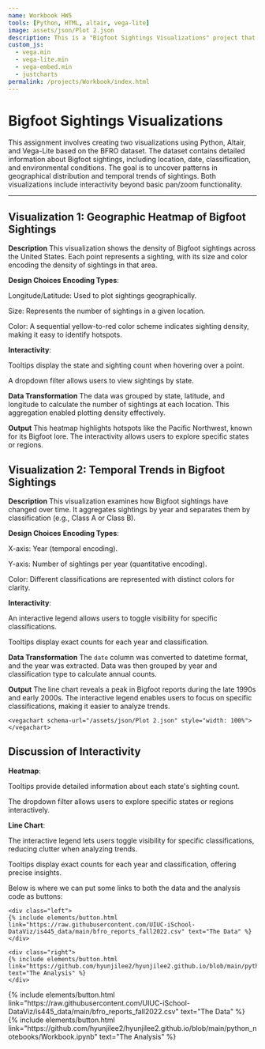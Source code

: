 ```yaml
---
name: Workbook HW5
tools: [Python, HTML, altair, vega-lite]
image: assets/json/Plot 2.json
description: This is a "Bigfoot Sightings Visualizations" project that uses vega-lite for interactive viz!
custom_js:
  - vega.min
  - vega-lite.min
  - vega-embed.min
  - justcharts
permalink: /projects/Workbook/index.html
---
```

# Bigfoot Sightings Visualizations

This assignment involves creating two visualizations using Python, Altair, and Vega-Lite based on the BFRO dataset. The dataset contains detailed information about Bigfoot sightings, including location, date, classification, and environmental conditions. The goal is to uncover patterns in geographical distribution and temporal trends of sightings. Both visualizations include interactivity beyond basic pan/zoom functionality.

---

## Visualization 1: Geographic Heatmap of Bigfoot Sightings

<vegachart schema-url="/assets/json/Plot 1.json" style="width: 100%"></vegachart>

**Description**
This visualization shows the density of Bigfoot sightings across the United States. Each point represents a sighting, with its size and color encoding the density of sightings in that area.

**Design Choices**
**Encoding Types**:

Longitude/Latitude: Used to plot sightings geographically.

Size: Represents the number of sightings in a given location.

Color: A sequential yellow-to-red color scheme indicates sighting density, making it easy to identify hotspots.

**Interactivity**:

Tooltips display the state and sighting count when hovering over a point.

A dropdown filter allows users to view sightings by state.

**Data Transformation**
The data was grouped by state, latitude, and longitude to calculate the number of sightings at each location. This aggregation enabled plotting density effectively.

**Output**
This heatmap highlights hotspots like the Pacific Northwest, known for its Bigfoot lore. The interactivity allows users to explore specific states or regions.


## Visualization 2: Temporal Trends in Bigfoot Sightings

**Description**
This visualization examines how Bigfoot sightings have changed over time. It aggregates sightings by year and separates them by classification (e.g., Class A or Class B).

**Design Choices**
**Encoding Types**:

X-axis: Year (temporal encoding).

Y-axis: Number of sightings per year (quantitative encoding).

Color: Different classifications are represented with distinct colors for clarity.

**Interactivity**:

An interactive legend allows users to toggle visibility for specific classifications.

Tooltips display exact counts for each year and classification.

**Data Transformation**
The `date` column was converted to datetime format, and the year was extracted. Data was then grouped by year and classification type to calculate annual counts.

**Output**
The line chart reveals a peak in Bigfoot reports during the late 1990s and early 2000s. The interactive legend enables users to focus on specific classifications, making it easier to analyze trends.


```
<vegachart schema-url="/assets/json/Plot 2.json" style="width: 100%"></vegachart>
```

<vegachart schema-url="/assets/json/Plot 2.json" style="width: 100%"></vegachart>


## Discussion of Interactivity
**Heatmap**:

Tooltips provide detailed information about each state's sighting count.

The dropdown filter allows users to explore specific states or regions interactively.

**Line Chart**:

The interactive legend lets users toggle visibility for specific classifications, reducing clutter when analyzing trends.

Tooltips display exact counts for each year and classification, offering precise insights.


Below is where we can put some links to both the data and the analysis code as buttons:

```
<div class="left">
{% include elements/button.html link="https://raw.githubusercontent.com/UIUC-iSchool-DataViz/is445_data/main/bfro_reports_fall2022.csv" text="The Data" %}
</div>

<div class="right">
{% include elements/button.html link="https://github.com/hyunjilee2/hyunjilee2.github.io/blob/main/python_notebooks/Workbook.ipynb" text="The Analysis" %}
</div>

```

<!-- these are written in a combo of html and liquid --> 

<div class="left">
{% include elements/button.html link="https://raw.githubusercontent.com/UIUC-iSchool-DataViz/is445_data/main/bfro_reports_fall2022.csv" text="The Data" %}
</div>

<div class="right">
{% include elements/button.html link="https://github.com/hyunjilee2/hyunjilee2.github.io/blob/main/python_notebooks/Workbook.ipynb" text="The Analysis" %}
</div>
